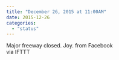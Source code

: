 ```yaml
---
title: "December 26, 2015 at 11:00AM"
date: 2015-12-26
categories: 
  - "status"
---
```


Major freeway closed. Joy. from Facebook  
via IFTTT

